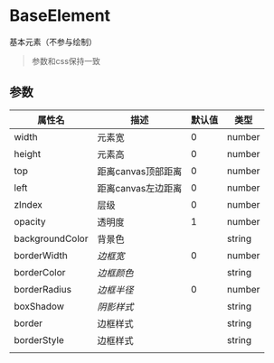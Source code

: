 # BaseElement

基本元素（不参与绘制）

> 参数和css保持一致



## 参数

| 属性名          | 描述               | 默认值 | 类型   |
| --------------- | ------------------ | ------ | ------ |
| width           | 元素宽             | 0      | number |
| height          | 元素高             | 0      | number |
| top             | 距离canvas顶部距离 | 0      | number |
| left            | 距离canvas左边距离 | 0      | number |
| zIndex          | 层级               | 0      | number |
| opacity         | 透明度             | 1      | number |
| backgroundColor | 背景色             |        | string |
| borderWidth     | *边框宽*           | 0      | number |
| borderColor     | *边框颜色*         |        | string |
| borderRadius    | *边框半径*         | 0      | number |
| boxShadow       | *阴影样式*         |        | string |
| border          | 边框样式           |        | string |
| borderStyle     | 边框样式           |        | string |
|                 |                    |        |        |

